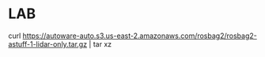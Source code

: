 # LAB

curl https://autoware-auto.s3.us-east-2.amazonaws.com/rosbag2/rosbag2-astuff-1-lidar-only.tar.gz | tar xz
